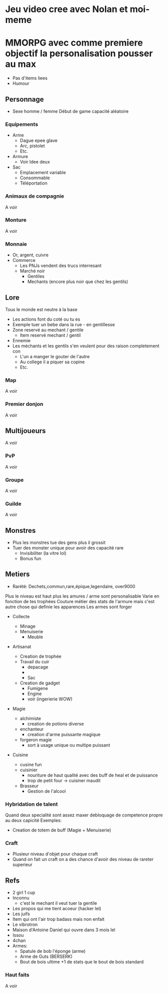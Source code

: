 # Jeu video cree avec Nolan et moi-meme

# MMORPG avec comme premiere objectif la personalisation pousser au max

* Pas d'items liees
* Humour

## Personnage 

* Sexe homme / femme
Début de game capacité aléatoire

### Equipements

* Arme
    * Dague epee glave
    * Arc, pistolet
    * Etc.
* Armure
    * Voir Idee deux
* Sac
    * Emplacement variable
    * Consommable
    * Téléportation

### Animaux de compagnie
A voir
### Monture
A voir 
### Monnaie
* Or, argent, cuivre
* Commerce 
    * Les PNJs vendent des trucs interresant
    * Marché noir
        * Gentiles
        * Mechants (encore plus noir que chez les gentils)


## Lore
 
Tous le monde est neutre à la base
* Les actions font du coté ou tu es
* Exemple tuer un bebe dans la rue - en gentillesse
* Zone reservé au mechant / gentile
    * Item reservé mechant / gentil
* Ennemie
* Les méchants et les gentils s'en veulent pour des raison completement con
    * L'un a manger le gouter de l'autre 
    * Au college il a piquer sa copine
    * Etc.

### Map
A voir
### Premier donjon
A voir
## Multijoueurs
A voir
### PvP
A voir
### Groupe
A voir
### Guilde
A voir

## Monstres

* Plus les monstres tue des gens plus il grossit
* Tuer des monster unique pour avoir des capacité rare 
    * Invisibiliter (la vitre lol)
    * Bonus fun
## Metiers

* Rarété: Dechets,commun,rare,épique,legendaire, over9000

Plus le niveau est haut plus les amures / arme sont personalisable
Varie en fonction de tes trophées
Couture métier des stats de l'armure mais c'est autre chose qui definie les apparences
Les armes sont forger

* Collecte
    * Minage
    * Menuiserie
        * Meuble
* Artisanat
    * Creation de trophée
    * Travail du cuir
        * depacage
        * 
        * Sac 
    * Creation de gadget
        * Fumigene
        * Engine 
        * voir (ingerierie WOW)
* Magie
    * alchimiste
        * creation de potions diverse
    * enchanteur
        * creation d'arme puissante magique
    * forgeron magie
        * sort à usage unique ou multipe puissant

* Cuisine 
    * cusine fun
    * cuisinier
        * nouriture de haut qualité avec des buff de heal et de puissance
        * trop de petit four -> cuisiner maudit
    * Brasseur
        * Gestion de l'alcool


### Hybridation de talent

Quand deux specialité sont assez maxer debloquage de competence propre au deux capicité
Exemples:
* Creation de totem de buff (Magie + Menuiserie)

### Craft 

* Plusieur niveau d'objet pour chaque craft
* Quand on fait un craft on a des chance d'avoir des niveau de rareter superieur


## Refs

* 2 girl 1 cup
* Inconnu 
    * c'est le mechant il veut tuer la gentile
* Les propos qui me tient acoeur (hacker lel)
* Les juifs
* Item qui ont l'air trop badass mais non enfait
* Le vibrotron
* Maison d'Antoine Daniel qui ouvre dans 3 mois lel
* Issou
* 4chan
* Armes: 
    * Spatule de bob l'éponge (arme)
    * Arme de Guts (BERSERK)
    * Bout de bois ultime +1 de stats que le bout de bois standard

### Haut faits

A voir